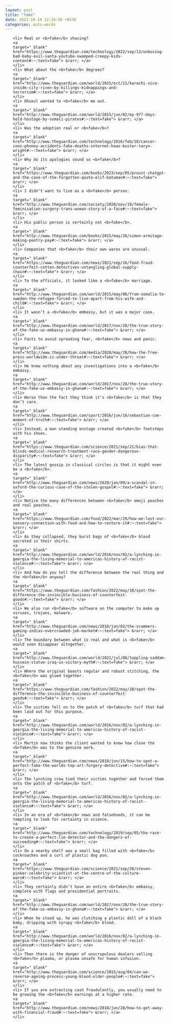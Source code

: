 ```yaml
---
layout: post
title: "fake"
date: 2023-10-10 12:34:56 +0530
categories: auto-words
---
```

<ol>

    <li> Real or <b>fake</b> shaving?
    <a 
    target="_blank" 
    href="https://www.theguardian.com/technology/2022/sep/13/unboxing-bad-baby-evil-santa-youtube-swamped-creepy-kids-content#:~:text=fake"> &rarr; </a>
    </li>
    <li> What about the <b>fake</b> degrees?
    <a 
    target="_blank" 
    href="http://www.theguardian.com/world/2015/oct/21/karachi-vice-inside-city-riven-by-killings-kidnappings-and-terrorism#:~:text=fake"> &rarr; </a>
    </li>
    <li> Dhuxul wanted to <b>fake</b> me out.
    <a 
    target="_blank" 
    href="http://www.theguardian.com/world/2015/jun/02/my-977-days-held-hostage-by-somali-pirates#:~:text=fake"> &rarr; </a>
    </li>
    <li> Was the adoption real or <b>fake</b>?
    <a 
    target="_blank" 
    href="http://www.theguardian.com/technology/2016/feb/18/cancer-cons-phoney-accidents-fake-deaths-internet-hoax-buster-taryn-wright#:~:text=fake"> &rarr; </a>
    </li>
    <li> Why do its apologies sound so <b>fake</b>?
    <a 
    target="_blank" 
    href="https://www.theguardian.com/books/2023/sep/05/proust-chatgpt-and-the-case-of-the-forgotten-quote-elif-batuman#:~:text=fake"> &rarr; </a>
    </li>
    <li> I didn’t want to live as a <b>fake</b> person.
    <a 
    target="_blank" 
    href="http://www.theguardian.com/society/2020/nov/10/female-feminisation-surgery-trans-woman-story-of-a-face#:~:text=fake"> &rarr; </a>
    </li>
    <li> His public person is certainly not <b>fake</b>.
    <a 
    target="_blank" 
    href="http://www.theguardian.com/books/2015/may/26/simon-armitage-making-poetry-pay#:~:text=fake"> &rarr; </a>
    </li>
    <li> Companies that <b>fake</b> their own wares are unusual.
    <a 
    target="_blank" 
    href="https://www.theguardian.com/news/2021/sep/16/food-fraud-counterfeit-cotton-detectives-untangling-global-supply-chain#:~:text=fake"> &rarr; </a>
    </li>
    <li> To the officials, it looked like a <b>fake</b> marriage.
    <a 
    target="_blank" 
    href="http://www.theguardian.com/world/2015/may/06/from-somalia-to-sweden-the-refugee-forced-to-live-apart-from-his-wife-and-child#:~:text=fake"> &rarr; </a>
    </li>
    <li> It wasn’t a <b>fake</b> embassy, but it was a major case.
    <a 
    target="_blank" 
    href="http://www.theguardian.com/world/2017/nov/28/the-true-story-of-the-fake-us-embassy-in-ghana#:~:text=fake"> &rarr; </a>
    </li>
    <li> Facts to avoid spreading fear, <b>fake</b> news and panic.
    <a 
    target="_blank" 
    href="http://www.theguardian.com/media/2020/may/28/how-the-free-press-worldwide-is-under-threat#:~:text=fake"> &rarr; </a>
    </li>
    <li> He knew nothing about any investigations into a <b>fake</b> embassy.
    <a 
    target="_blank" 
    href="http://www.theguardian.com/world/2017/nov/28/the-true-story-of-the-fake-us-embassy-in-ghana#:~:text=fake"> &rarr; </a>
    </li>
    <li> Worse than the fact they think it’s <b>fake</b> is that they don’t care.
    <a 
    target="_blank" 
    href="http://www.theguardian.com/sport/2016/jun/16/sebastian-coe-moment-of-truth#:~:text=fake"> &rarr; </a>
    </li>
    <li> Instead, a man standing onstage created <b>fake</b> footsteps with his shoes.
    <a 
    target="_blank" 
    href="https://www.theguardian.com/science/2021/sep/21/bias-that-blinds-medical-research-treatment-race-gender-dangerous-disparity#:~:text=fake"> &rarr; </a>
    </li>
    <li> The latest gossip in classical circles is that it might even be a <b>fake</b>.
    <a 
    target="_blank" 
    href="http://www.theguardian.com/news/2020/jan/09/a-scandal-in-oxford-the-curious-case-of-the-stolen-gospel#:~:text=fake"> &rarr; </a>
    </li>
    <li> Notice the many differences between <b>fake</b> emoji peaches and real peaches.
    <a 
    target="_blank" 
    href="https://www.theguardian.com/food/2022/mar/29/how-we-lost-our-sensory-connection-with-food-and-how-to-restore-it#:~:text=fake"> &rarr; </a>
    </li>
    <li> As they collapsed, they burst bags of <b>fake</b> blood secreted in their shirts.
    <a 
    target="_blank" 
    href="http://www.theguardian.com/world/2016/nov/02/a-lynching-in-georgia-the-living-memorial-to-americas-history-of-racist-violence#:~:text=fake"> &rarr; </a>
    </li>
    <li> And how do you tell the difference between the real thing and the <b>fake</b> anyway?
    <a 
    target="_blank" 
    href="https://www.theguardian.com/fashion/2022/may/10/spot-the-difference-the-invincible-business-of-counterfeit-goods#:~:text=fake"> &rarr; </a>
    </li>
    <li> We also run <b>fake</b> software on the computer to make up viruses, trojans, malware.
    <a 
    target="_blank" 
    href="http://www.theguardian.com/news/2018/jan/02/the-scammers-gaming-indias-overcrowded-job-market#:~:text=fake"> &rarr; </a>
    </li>
    <li> The boundary between what is real and what is <b>fake</b> would soon disappear altogether.
    <a 
    target="_blank" 
    href="http://www.theguardian.com/world/2021/jul/08/toppling-saddam-hussein-statue-iraq-us-victory-myth#:~:text=fake"> &rarr; </a>
    </li>
    <li> Where the original boasts regular and robust stitching, the <b>fake</b> was glued together.
    <a 
    target="_blank" 
    href="https://www.theguardian.com/fashion/2022/may/10/spot-the-difference-the-invincible-business-of-counterfeit-goods#:~:text=fake"> &rarr; </a>
    </li>
    <li> The victims fell on to the patch of <b>fake</b> turf that had been laid out for this purpose.
    <a 
    target="_blank" 
    href="http://www.theguardian.com/world/2016/nov/02/a-lynching-in-georgia-the-living-memorial-to-americas-history-of-racist-violence#:~:text=fake"> &rarr; </a>
    </li>
    <li> Martin now thinks the client wanted to know how close the <b>fake</b> was to the genuine work.
    <a 
    target="_blank" 
    href="http://www.theguardian.com/news/2018/jun/15/how-to-spot-a-perfect-fake-the-worlds-top-art-forgery-detective#:~:text=fake"> &rarr; </a>
    </li>
    <li> The lynching crew tied their victims together and forced them onto the patch of <b>fake</b> turf.
    <a 
    target="_blank" 
    href="http://www.theguardian.com/world/2016/nov/02/a-lynching-in-georgia-the-living-memorial-to-americas-history-of-racist-violence#:~:text=fake"> &rarr; </a>
    </li>
    <li> In an era of <b>fake</b> news and falsehoods, it can be tempting to look for certainty in science.
    <a 
    target="_blank" 
    href="http://www.theguardian.com/technology/2019/sep/05/the-race-to-create-a-perfect-lie-detector-and-the-dangers-of-succeeding#:~:text=fake"> &rarr; </a>
    </li>
    <li> On a nearby shelf was a small bag filled with <b>fake</b> cockroaches and a curl of plastic dog poo.
    <a 
    target="_blank" 
    href="https://www.theguardian.com/science/2021/sep/28/steven-pinker-celebrity-scientist-at-the-centre-of-the-culture-wars#:~:text=fake"> &rarr; </a>
    </li>
    <li> They certainly didn’t have an entire <b>fake</b> embassy, complete with flags and presidential portraits.
    <a 
    target="_blank" 
    href="http://www.theguardian.com/world/2017/nov/28/the-true-story-of-the-fake-us-embassy-in-ghana#:~:text=fake"> &rarr; </a>
    </li>
    <li> When he stood up, he was clutching a plastic doll of a black baby, dripping with syrupy <b>fake</b> blood.
    <a 
    target="_blank" 
    href="http://www.theguardian.com/world/2016/nov/02/a-lynching-in-georgia-the-living-memorial-to-americas-history-of-racist-violence#:~:text=fake"> &rarr; </a>
    </li>
    <li> Then there is the danger of unscrupulous dealers selling <b>fake</b> plasma, or plasma unsafe for human infusion.
    <a 
    target="_blank" 
    href="http://www.theguardian.com/science/2015/aug/04/can-we-reverse-ageing-process-young-blood-older-people#:~:text=fake"> &rarr; </a>
    </li>
    <li> If you are extracting cash fraudulently, you usually need to be growing the <b>fake</b> earnings at a higher rate.
    <a 
    target="_blank" 
    href="http://www.theguardian.com/news/2018/jun/28/how-to-get-away-with-financial-fraud#:~:text=fake"> &rarr; </a>
    </li>